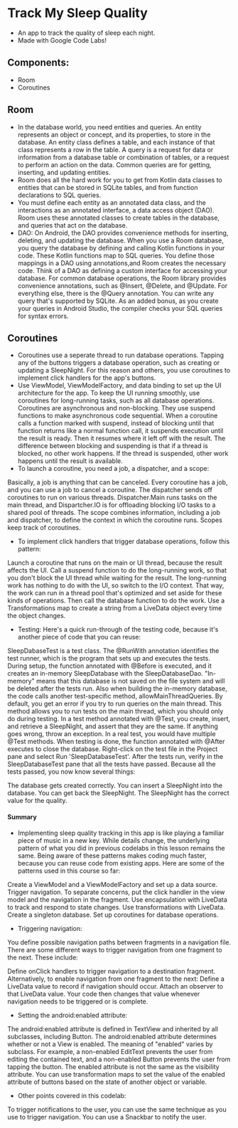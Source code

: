 # Track My Sleep Quality 
- An app to track the quality of sleep each night.
- Made with Google Code Labs!

## Components:
- Room 
- Coroutines

## Room
- In the database world, you need entities and queries. An entity represents an object or concept, and its properties, to store in the database. An entity class defines a table, and each instance of that class represents a row in the table. A query is a request for data or information from a database table or combination of tables, or a request to perform an action on the data. Common queries are for getting, inserting, and updating entities.
- Room does all the hard work for you to get from Kotlin data classes to entities that can be stored in SQLite tables, and from function declarations to SQL queries.
- You must define each entity as an annotated data class, and the interactions as an annotated interface, a data access object (DAO). Room uses these annotated classes to create tables in the database, and queries that act on the database.
- DAO: On Android, the DAO provides convenience methods for inserting, deleting, and updating the database. When you use a Room database, you query the database by defining and calling Kotlin functions in your code. These Kotlin functions map to SQL queries. You define those mappings in a DAO using annotations,and Room creates the necessary code. Think of a DAO as defining a custom interface for accessing your database. For common database operations, the Room library provides convenience annotations, such as @Insert, @Delete, and @Update. For everything else, there is the @Query annotation. You can write any query that's supported by SQLite. As an added bonus, as you create your queries in Android Studio, the compiler checks your SQL queries for syntax errors.

## Coroutines
- Coroutines use a seperate thread to run database operations. Tapping any of the buttons triggers a database operation, such as creating or updating a SleepNight. For this reason and others, you use coroutines to implement click handlers for the app's buttons.
- Use ViewModel, ViewModelFactory, and data binding to set up the UI architecture for the app.
To keep the UI running smoothly, use coroutines for long-running tasks, such as all database operations.
Coroutines are asynchronous and non-blocking. They use suspend functions to make asynchronous code sequential.
When a coroutine calls a function marked with suspend, instead of blocking until that function returns like a normal function call, it suspends execution until the result is ready. Then it resumes where it left off with the result.
The difference between blocking and suspending is that if a thread is blocked, no other work happens. If the thread is suspended, other work happens until the result is available.
- To launch a coroutine, you need a job, a dispatcher, and a scope:

Basically, a job is anything that can be canceled. Every coroutine has a job, and you can use a job to cancel a coroutine.
The dispatcher sends off coroutines to run on various threads. Dispatcher.Main runs tasks on the main thread, and Dispartcher.IO is for offloading blocking I/O tasks to a shared pool of threads.
The scope combines information, including a job and dispatcher, to define the context in which the coroutine runs. Scopes keep track of coroutines.
- To implement click handlers that trigger database operations, follow this pattern:

Launch a coroutine that runs on the main or UI thread, because the result affects the UI.
Call a suspend function to do the long-running work, so that you don't block the UI thread while waiting for the result.
The long-running work has nothing to do with the UI, so switch to the I/O context. That way, the work can run in a thread pool that's optimized and set aside for these kinds of operations.
Then call the database function to do the work.
Use a Transformations map to create a string from a LiveData object every time the object changes.

- Testing:
Here's a quick run-through of the testing code, because it's another piece of code that you can reuse:

SleepDabaseTest is a test class.
The @RunWith annotation identifies the test runner, which is the program that sets up and executes the tests.
During setup, the function annotated with @Before is executed, and it creates an in-memory SleepDatabase with the SleepDatabaseDao. "In-memory" means that this database is not saved on the file system and will be deleted after the tests run.
Also when building the in-memory database, the code calls another test-specific method, allowMainThreadQueries. By default, you get an error if you try to run queries on the main thread. This method allows you to run tests on the main thread, which you should only do during testing.
In a test method annotated with @Test, you create, insert, and retrieve a SleepNight, and assert that they are the same. If anything goes wrong, throw an exception. In a real test, you would have multiple @Test methods.
When testing is done, the function annotated with @After executes to close the database.
Right-click on the test file in the Project pane and select Run 'SleepDatabaseTest'.
After the tests run, verify in the SleepDatabaseTest pane that all the tests have passed.
Because all the tests passed, you now know several things:

The database gets created correctly.
You can insert a SleepNight into the database.
You can get back the SleepNight.
The SleepNight has the correct value for the quality.

#### Summary
-  Implementing sleep quality tracking in this app is like playing a familiar piece of music in a new key. While details change, the underlying pattern of what you did in previous codelabs in this lesson remains the same. Being aware of these patterns makes coding much faster, because you can reuse code from existing apps. Here are some of the patterns used in this course so far:

Create a ViewModel and a ViewModelFactory and set up a data source.
Trigger navigation. To separate concerns, put the click handler in the view model and the navigation in the fragment.
Use encapsulation with LiveData to track and respond to state changes.
Use transformations with LiveData.
Create a singleton database.
Set up coroutines for database operations.

- Triggering navigation:

You define possible navigation paths between fragments in a navigation file. There are some different ways to trigger navigation from one fragment to the next. These include:

Define onClick handlers to trigger navigation to a destination fragment.
Alternatively, to enable navigation from one fragment to the next:
Define a LiveData value to record if navigation should occur.
Attach an observer to that LiveData value.
Your code then changes that value whenever navigation needs to be triggered or is complete.

- Setting the android:enabled attribute:

The android:enabled attribute is defined in TextView and inherited by all subclasses, including Button.
The android:enabled attribute determines whether or not a View is enabled. The meaning of "enabled" varies by subclass. For example, a non-enabled EditText prevents the user from editing the contained text, and a non-enabled Button prevents the user from tapping the button.
The enabled attribute is not the same as the visibility attribute.
You can use transformation maps to set the value of the enabled attribute of buttons based on the state of another object or variable.

- Other points covered in this codelab:

To trigger notifications to the user, you can use the same technique as you use to trigger navigation.
You can use a Snackbar to notify the user.



